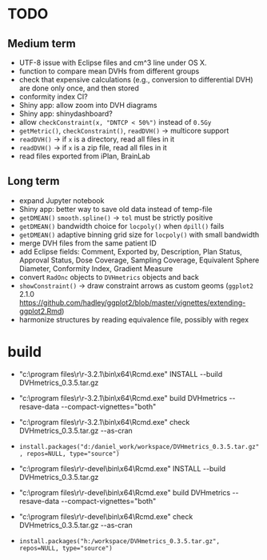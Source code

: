 # TODO

## Medium term

 * UTF-8 issue with Eclipse files and cm^3 line under OS X.
 * function to compare mean DVHs from different groups
 * check that expensive calculations (e.g., conversion to differential DVH) are done only once, and then stored
 * conformity index CI?
 * Shiny app: allow zoom into DVH diagrams
 * Shiny app: shinydashboard?
 * allow `checkConstraint(x, "DNTCP < 50%")` instead of `0.5Gy`
 * `getMetric()`, `checkConstraint()`, `readDVH()` -> multicore support
 * `readDVH()` -> if `x` is a directory, read all files in it
 * `readDVH()` -> if `x` is a zip file, read all files in it
 * read files exported from iPlan, BrainLab

## Long term

 * expand Jupyter notebook
 * Shiny app: better way to save old data instead of temp-file
 * `getDMEAN()` `smooth.spline()` -> `tol` must be strictly positive
 * `getDMEAN()` bandwidth choice for `locpoly()` when `dpill()` fails
 * `getDMEAN()` adaptive binning grid size for `locpoly()` with small bandwidth
 * merge DVH files from the same patient ID
 * add Eclipse fields: Comment, Exported by, Description, Plan Status, Approval Status, Dose Coverage, Sampling Coverage, Equivalent Sphere Diameter, Conformity Index, Gradient Measure
 * convert `RadOnc` objects to `DVHmetrics` objects and back
 * `showConstraint()` -> draw constraint arrows as custom geoms (`ggplot2` 2.1.0 https://github.com/hadley/ggplot2/blob/master/vignettes/extending-ggplot2.Rmd)
 * harmonize structures by reading equivalence file, possibly with regex

# build
 * "c:\program files\r\r-3.2.1\bin\x64\Rcmd.exe" INSTALL --build DVHmetrics_0.3.5.tar.gz
 * "c:\program files\r\r-3.2.1\bin\x64\Rcmd.exe" build DVHmetrics --resave-data --compact-vignettes="both"
 * "c:\program files\r\r-3.2.1\bin\x64\Rcmd.exe" check DVHmetrics_0.3.5.tar.gz --as-cran
 * `install.packages("d:/daniel_work/workspace/DVHmetrics_0.3.5.tar.gz", repos=NULL, type="source")`

 * "c:\program files\r\r-devel\bin\x64\Rcmd.exe" INSTALL --build DVHmetrics_0.3.5.tar.gz
 * "c:\program files\r\r-devel\bin\x64\Rcmd.exe" build DVHmetrics --resave-data --compact-vignettes="both"
 * "c:\program files\r\r-devel\bin\x64\Rcmd.exe" check DVHmetrics_0.3.5.tar.gz --as-cran
 * `install.packages("h:/workspace/DVHmetrics_0.3.5.tar.gz", repos=NULL, type="source")`
